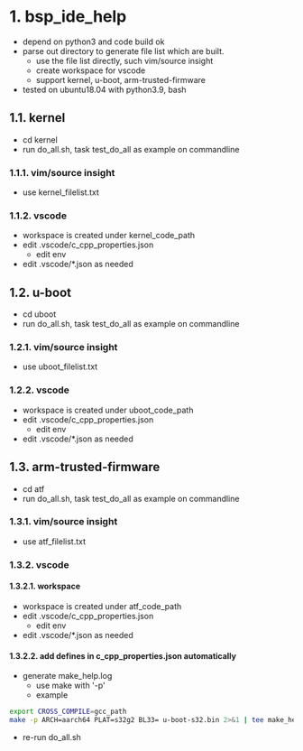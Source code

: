 # 1. bsp_ide_help
- depend on python3 and code build ok
- parse out directory to generate file list which are built.
  - use the file list directly, such vim/source insight
  - create workspace for vscode
  - support kernel, u-boot, arm-trusted-firmware
- tested on ubuntu18.04 with python3.9, bash

## 1.1. kernel
- cd kernel
- run do_all.sh, task test_do_all as example on commandline
### 1.1.1. vim/source insight
- use kernel_filelist.txt
### 1.1.2. vscode
- workspace is created under kernel_code_path
- edit .vscode/c_cpp_properties.json
  - edit env
- edit .vscode/*.json as needed

## 1.2. u-boot
- cd uboot
- run do_all.sh, task test_do_all as example on commandline
### 1.2.1. vim/source insight
- use uboot_filelist.txt
### 1.2.2. vscode
- workspace is created under uboot_code_path
- edit .vscode/c_cpp_properties.json
  - edit env
- edit .vscode/*.json as needed

## 1.3. arm-trusted-firmware
- cd atf
- run do_all.sh, task test_do_all as example on commandline
### 1.3.1. vim/source insight
- use atf_filelist.txt
### 1.3.2. vscode
#### 1.3.2.1. workspace
- workspace is created under atf_code_path
- edit .vscode/c_cpp_properties.json
  - edit env
- edit .vscode/*.json as needed
#### 1.3.2.2. add defines in c_cpp_properties.json automatically
- generate make_help.log
  - use make with '-p'
  - example
```bash
export CROSS_COMPILE=gcc_path
make -p ARCH=aarch64 PLAT=s32g2 BL33= u-boot-s32.bin 2>&1 | tee make_help.log
```
- re-run do_all.sh
    